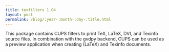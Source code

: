 ```yaml
---
title: texfilters 1.04
layout: post
permalink: /blog/:year-:month-:day-:title.html
---
```


This package contains CUPS filters to print TeX, LaTeX, DVI, and Texinfo source files. In combination with the gvdpy backend, CUPS can be used as a preview application when creating (LaTeX) and Texinfo documents.

